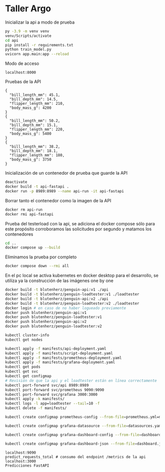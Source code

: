 #           Taller Argo

Inicializar la api a modo de prueba
```bash
py -3.9 -m venv venv
venv/Scripts/activate
cd api
pip install -r requirements.txt
python train_model.py
uvicorn app.main:app --reload
```

Modo de acceso
```plaintext
localhost:8000
```

Pruebas de la API
```plaintext
{
  "bill_length_mm": 45.1,
  "bill_depth_mm": 14.5,
  "flipper_length_mm": 210,
  "body_mass_g": 4200
}
{
  "bill_length_mm": 50.2,
  "bill_depth_mm": 15.1,
  "flipper_length_mm": 220,
  "body_mass_g": 5400
}
{
  "bill_length_mm": 38.2,
  "bill_depth_mm": 18.1,
  "flipper_length_mm": 180,
  "body_mass_g": 3750
}
```

Inicialización de un contenedor de prueba que guarde la API
```bash
deactivate
docker build -t api-fastapi .
docker run -p 8989:8989 --name api-run -it api-fastapi
```

Borrar tanto el contenedor como la imagen de la API
```bash
docker rm api-run
docker rmi api-fastapi
```

Prueba del testerload con la api, se adiciona el docker compose sólo para este propósito
corroboramos las solicitudes por segundo y matamos los contenedores
```bash
cd ..
docker compose up --build 
```

Eliminamos la prueba por completo 
```bash
docker compose down --rmi all 
```

En el pc local se activa kubernetes en docker desktop para el desarrollo, se utiliza ya la construcción de las imágenes one by one

```bash
docker build -t blutenherz/penguin-api:v1 ./api
docker build -t blutenherz/penguin-loadtester:v1 ./loadtester
docker build -t blutenherz/penguin-api:v2 ./api
docker build -t blutenherz/penguin-loadtester:v2 ./loadtester
docker login # en caso de no haber logueado previamente
docker push blutenherz/penguin-api:v1
docker push blutenherz/penguin-loadtester:v1
docker push blutenherz/penguin-api:v2
docker push blutenherz/penguin-loadtester:v2
```


```bash
kubectl cluster-info
kubectl get nodes
```

```bash
kubectl apply -f manifests/api-deployment.yaml
kubectl apply -f manifests/script-deployment.yaml
kubectl apply -f manifests/prometheus-deployment.yaml
kubectl apply -f manifests/grafana-deployment.yaml
kubectl get pods
kubectl get svc
kubectl get configmap
# Revisión de que la api y el loadtester están en línea correctamente 
kubectl port-forward svc/api 8989:8989
kubectl port-forward svc/prometheus 9090:9090
kubectl port-forward svc/grafana 3000:3000
kubectl apply -k manifests/
kubectl logs -l app=loadtester --tail=10 -f
kubectl delete -f manifests/
```


```bash
kubectl create configmap prometheus-config --from-file=prometheus.yml=manifests/prometheus-config/prometheus.yml --dry-run=client -o yaml > manifests/prometheus-configmap.yaml

kubectl create configmap grafana-datasource --from-file=datasources.yaml=manifests/grafana-config/datasources.yaml --dry-run=client -o yaml > manifests/grafana-datasource.yaml

kubectl create configmap grafana-dashboard-config --from-file=dashboards.yaml=manifests/grafana-config/dashboards.yaml --dry-run=client -o yaml > manifests/grafana-dashboard-config.yaml

kubectl create configmap grafana-dashboard-json --from-file=dashboard.json=manifests/grafana-config/dashboard.json --dry-run=client -o yaml > manifests/grafana-dashboard-json.yaml

```

```plaintext
localhost:9090
predict_requests_total # consumo del endpoint /metrics de la api
localhost:3000
Predicciones FastAPI

```